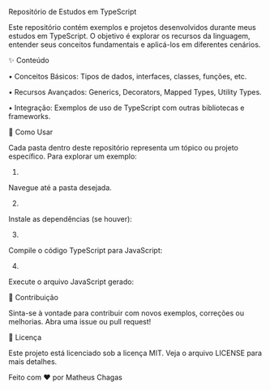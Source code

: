 Repositório de Estudos em TypeScript

Este repositório contém exemplos e projetos desenvolvidos durante meus estudos em TypeScript. O objetivo é explorar os recursos da linguagem, entender seus conceitos fundamentais e aplicá-los em diferentes cenários.

✨ Conteúdo

•
Conceitos Básicos: Tipos de dados, interfaces, classes, funções, etc.

•
Recursos Avançados: Generics, Decorators, Mapped Types, Utility Types.

•
Integração: Exemplos de uso de TypeScript com outras bibliotecas e frameworks.

🚀 Como Usar

Cada pasta dentro deste repositório representa um tópico ou projeto específico. Para explorar um exemplo:

1.
Navegue até a pasta desejada.

2.
Instale as dependências (se houver):

3.
Compile o código TypeScript para JavaScript:

4.
Execute o arquivo JavaScript gerado:

🤝 Contribuição

Sinta-se à vontade para contribuir com novos exemplos, correções ou melhorias. Abra uma issue ou pull request!

📄 Licença

Este projeto está licenciado sob a licença MIT. Veja o arquivo LICENSE para mais detalhes.





Feito com ❤️ por Matheus Chagas

